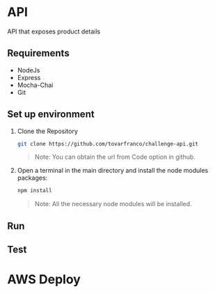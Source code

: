# API
API that exposes product details

## Requirements

<div>
    <ul>
        <li> NodeJs
        <li> Express
        <li> Mocha-Chai
        <li> Git
    <ul>
</div>

## Set up environment

1. Clone the Repository
   ```bash
   git clone https://github.com/tovarfranco/challenge-api.git
   ```
   > Note: You can obtain the url from Code option in github.
2. Open a terminal in the main directory and install the node modules packages:
   ```bash
   npm install
   ```
   > Note: All the necessary node modules will be installed.


## Run 


## Test


# AWS Deploy

